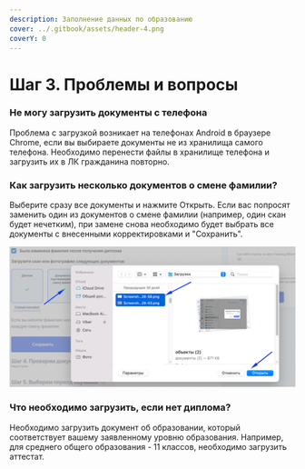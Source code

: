 ```yaml
---
description: Заполнение данных по образованию
cover: ../.gitbook/assets/header-4.png
coverY: 0
---
```


# Шаг 3. Проблемы и вопросы

### Не могу загрузить документы с телефона

Проблема с загрузкой возникает на телефонах Android в браузере Chrome, если вы выбираете  документы не из хранилища самого телефона. Необходимо перенести файлы в хранилище телефона и загрузить их в ЛК гражданина повторно.

### Как загрузить несколько документов о смене фамилии?

Выберите сразу все документы и нажмите Открыть. Если вас попросят заменить один из документов о смене фамилии (например, один скан будет нечетким), при замене снова необходимо будет выбрать все документы с внесенными корректировками и "Сохранить".

![](<../.gitbook/assets/image (1).png>)

### Что необходимо загрузить, если нет диплома?

Необходимо загрузить документ об образовании, который соответствует вашему заявленному уровню образования. Например, для среднего общего образования - 11 классов, необходимо загрузить аттестат.

